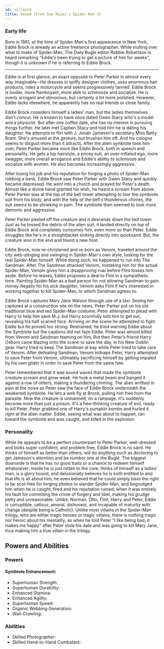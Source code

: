 ```yaml
---
id: villain4
title: Venom (From Sam Raimi's Spider Man 3)
---
```


### Early life
Born in 1981, at the time of Spider-Man's first appearance in New York, Eddie Brock is already an active freelance photographer. While mulling over what to make of Spider-Man, The Daily Bugle editor Robbie Robertson is heard remarking "Eddie's been trying to get a picture of him for weeks", though it is unknown if he is referring to Eddie Brock.

---
Eddie is at first glance, an exact opposite to Peter Parker in almost every way imaginable--He dresses in spiffy designer clothes, uses enormous hair products, rides a motorcycle and seems progressively tanned. Eddie Brock is louder, more flamboyant, more able to schmooze and socialize. He is overly arrogant and obnoxious, but certainly a lot more polished. However, Eddie lacks elsewhere, he apparently has no real friends or close family.

Eddie Brock considers himself a ladies' man, but the ladies themselves don't concur. He is known to have once dated Gwen Stacy who's a model and a physicist. But after one coffee date, she has no interest in pursuing things further. He later met Captain Stacy and told him he is dating his daughter. He attempts to flirt with J. Jonah Jameson's secretary Miss Betty Brant. She's amused at the gesture, but brushes him off. And his cologne seems to disgust more than it attracts. After the alien symbiote took him over, Peter Parker became more like Eddie Brock, both in speech and personality. He gets a hip hairstyle, a pricey suit, an over-inflated ego, more swagger, more overall arrogance and Eddie's ability to schmooze and socialize with women. He also becomes increasingly aggressive.

After losing his job and his reputation for forging a photo of Spider-Man robbing a bank, Eddie Brock saw Peter Parker with Gwen Stacy and quickly became depressed. He went into a church and prayed for Peter's death. Almost like a divine hand granted his wish, he heard a scream from above. Peter Parker was at the top of the bell tower attempting to tear the symbiote suit from his body, and with the help of the bell's thunderous chimes, the suit seems to be shrieking in pain. The symbiote then seemed to look more demonic and aggressive.

Peter Parker peeled off the creature and it descends down the bell tower. Just as he tossed the debris of the alien suit, it landed directly on top of Eddie Brock and completely consumes him, even more so than Peter. Eddie struggles like he's in a straightjacket sinking directly into quicksand. But, the creature won in the end and found a new host.

Eddie Brock, now re-christened and re-born as Venom, traveled around the city web-slinging and swinging in Spider-Man's own style, looking for the real Spider-Man himself. While doing such, he happened to run into The Sandman. After The Sandman attacked Venom, mistaking him for the actual Spider-Man, Venom gives him a disapproving roar before Flint tosses him aside. Before he leaves, Eddie proposes a deal to Flint in a sympathetic tone. Painting Spider-Man as a bad person for not allowing Sandman to gain money illegally for his sick daughter, Venom asks Flint if he's interested in working together to kill Spider-Man, to which Sandman agrees to.

Eddie Brock captures Mary Jane Watson through use of a taxi. Seeing her captured at a construction site on the news, Peter Parker put on his old traditional blue and red Spider-Man costume. Peter attempted to plead with Harry to help him save M.J, but Harry scornfully told him to get out, revealing his half scarred face. Arriving on the scene he attempted to fight Eddie but he proved too strong. Restrained, he tried warning Eddie about the Symbiote but the cautions did not faze Eddie. Peter was almost killed from Venom and Sandman teaming on him, But then Peter's friend Harry Osborn came blazing onto the scene to save the day, in his New Goblin gear. Harry tried to keep The Sandman at bay while Peter tried to take care of Venom. After defeating Sandman, Venom kidnaps Peter, Harry attempted to save Peter from Venom, ultimately sacrificing himself by getting impaled by his own glider in order to save Peter from the same fate.

Peter remembered that it was sound waves that made the symbiote creature scream and grow weak. He took a metal beam and banged it against a row of others, making a thundering chiming. The alien writhed in pain at the noise as Peter saw the face of Eddie Brock underneath the weakened symbiote. He lets a web fly at Brock, pulling him free from the parasite. Now the creature is unmanned, on a rampage. It's suddenly become more than just a poison. It's a free-thinking creature of evil, ready to kill Peter. Peter grabbed one of Harry's pumpkin bombs and hurled it right at the alien matter. Eddie, seeing what was about to happen, ran toward the symbiote and was caught, and killed in the explosion.

### Personality
While he appears to be a perfect counterpart to Peter Parker, well-dressed and looks super confident, and problem free, Eddie Brock is no saint. He thinks of himself as better than others, will do anything such as doctoring to get Jameson's attention and be number one at the Bugle. The biggest downside is that he has no good traits or a chance to redeem himself whatsoever; inside he is just rotten to the core, thinks of himself as a ladies' man, is a glory hound, and delusionally believes he is both entitled to and that life is all about him; he even believed that he could simply have the right to be scot-free for forging photos to slander Spider-Man, and begrudged him when he is caught, fired and his reputation ruined; when it was entirely his fault for commiting the crime of forgery and libel, making his grudge petty and unreasonable. Unlike, Norman, Otto, Flint, Harry and Peter, Eddie is corruptible, callous, amoral, dishonest, and incapable of maturity with change (despite being a Catholic). Unlike most villains in the Spider-Man trilogy, who are either tragic heroes or tragic villains, there is nothing tragic nor heroic about his mentality, as when he told Peter "I like being bad, it makes me happy" after Peter stole his date and was going to kill Mary Jane, thus making him a true villain in the trilogy.

## Powers and Abilities
### Powers
#### Symbiote Enhancement:
- Superhuman Strength:
- Superhuman Durability:
- Enhanced Stamina:
- Enhanced Agility:
- Superhuman Speed:
- Organic Webbing Generation:
- Wall-Crawling:

### Abilities
- Skilled Photographer:
- Skilled Hand-to-Hand Combatant:
